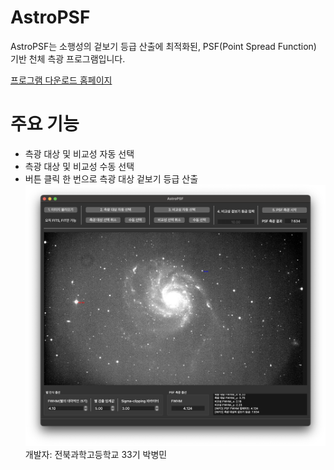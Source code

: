 # AstroPSF
AstroPSF는 소행성의 겉보기 등급 산출에 최적화된, PSF(Point Spread Function) 기반 천체 측광 프로그램입니다.

[프로그램 다운로드 홈페이지](https://sites.google.com/js.hs.kr/astropsv-psf/%ED%99%88)

# 주요 기능
- 측광 대상 및 비교성 자동 선택
- 측광 대상 및 비교성 수동 선택
- 버튼 클릭 한 번으로 측광 대상 겉보기 등급 산출
![AstroPSF](https://github.com/minipigi/AstroPSF/blob/main/%E1%84%89%E1%85%B3%E1%84%8F%E1%85%B3%E1%84%85%E1%85%B5%E1%86%AB%E1%84%89%E1%85%A3%E1%86%BA.png)
개발자: 전북과학고등학교 33기 박병민
